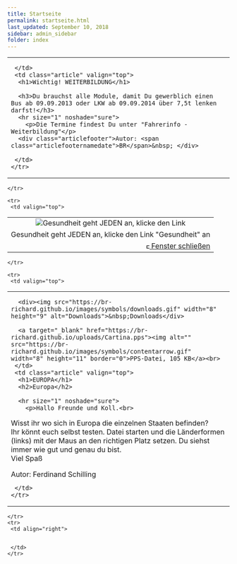 ```yaml
---
title: Startseite
permalink: startseite.html
last_updated: September 10, 2018
sidebar: admin_sidebar
folder: index
---
```


<tbody><tr>
     <td valign="top">
<!-- cacheInfo : 1f9ee590fd7103c1bfdab09658abb4b3 -->

   <table cellpadding="0" cellspacing="0" border="0" summary="" width="450">
    <tbody><tr width="450">
     <td valign="top" class="articleleftcolumn">
      <img src="https://br-richard.github.io/images/index/schule_04.gif" alt="" border="0"><br>
      
     </td>
     <td class="article" valign="top">
      <h1>Wichtig! WEITERBILDUNG</h1>
      
      <h3>Du brauchst alle Module, damit Du gewerblich einen Bus ab 09.09.2013 oder LKW ab 09.09.2014 über 7,5t lenken darfst!</h3>
      <hr size="1" noshade="sure">
   		<p>Die Termine findest Du unter "Fahrerinfo - Weiterbildung"</p>
      <div class="articlefooter">Autor: <span class="articlefooternamedate">BR</span>&nbsp; </div>

     </td>
    </tr>
   </tbody></table>

<!-- R:0.39012598991394  --></td>
    </tr>

    <tr>
     <td valign="top">
<!-- cacheInfo : 3961d02d7fc159f08a0803ce8ce5284b -->




<table width="100%" summary="" border="0" cellspacing="0" cellpadding="0">
 <tbody>
 <tr>
  <td align="center" valign="middle" width="100%" class="popupimagebox"><img alt="Gesundheit geht JEDEN an, klicke den Link " gesundheit"="" an"="" src="https://br-richard.github.io/images/index/Rettungsauto.gif" border="0"></td>
 </tr>
 <tr>
  <td valign="middle" class="lauftext">Gesundheit geht JEDEN an, klicke den Link "Gesundheit" an</td>
 </tr>
 <tr>
  <td align="right"><a href="javascript:window.close()" class="quick_nav_bold"><img alt="Fenster schließen" border="0" src="https://br-richard.github.io/images/symbols/contentarrow.gif" width="8" height="11"> Fenster schließen</a></td>
 </tr>
</tbody></table>

<!-- R:0.005897045135498  --></td>
    </tr>

    <tr>
     <td valign="top">
<!-- cacheInfo : 47ae8cf0917cca4cd144d5ce553ae166 -->

   <table cellpadding="0" cellspacing="0" border="0" summary="" width="450">
    <tbody><tr width="450">
     <td valign="top" class="articleleftcolumn">
      <img src="https://br-richard.github.io/images/index/Europa.jpeg" alt="" border="0"><br>

      <div><img src="https://br-richard.github.io/images/symbols/downloads.gif" width="8" height="9" alt="Downloads">&nbsp;Downloads</div>
      
      <a target="_blank" href="https://br-richard.github.io/uploads/Cartina.pps"><img alt="" src="https://br-richard.github.io/images/symbols/contentarrow.gif" width="8" height="11" border="0">PPS-Datei, 105 KB</a><br>
     </td>
     <td class="article" valign="top">
      <h1>EUROPA</h1>
      <h2>Europa</h2>
      
      <hr size="1" noshade="sure">
   		<p>Hallo Freunde und Koll.<br>
Wisst ihr wo sich in Europa die einzelnen Staaten befinden?<br>
Ihr könnt euch selbst testen. Datei starten und die Länderformen (links) mit der Maus an den richtigen Platz setzen. Du siehst immer wie gut und genau du bist.<br>
Viel Spaß
</p>
      <div class="articlefooter">Autor: <span class="articlefooternamedate">Ferdinand Schilling</span>&nbsp; </div>

     </td>
    </tr>
   </tbody></table>

<!-- R:0.31970596313477  --></td>
    </tr>
    <tr>
     <td align="right">
      
      
     </td>
    </tr>
   </tbody>
